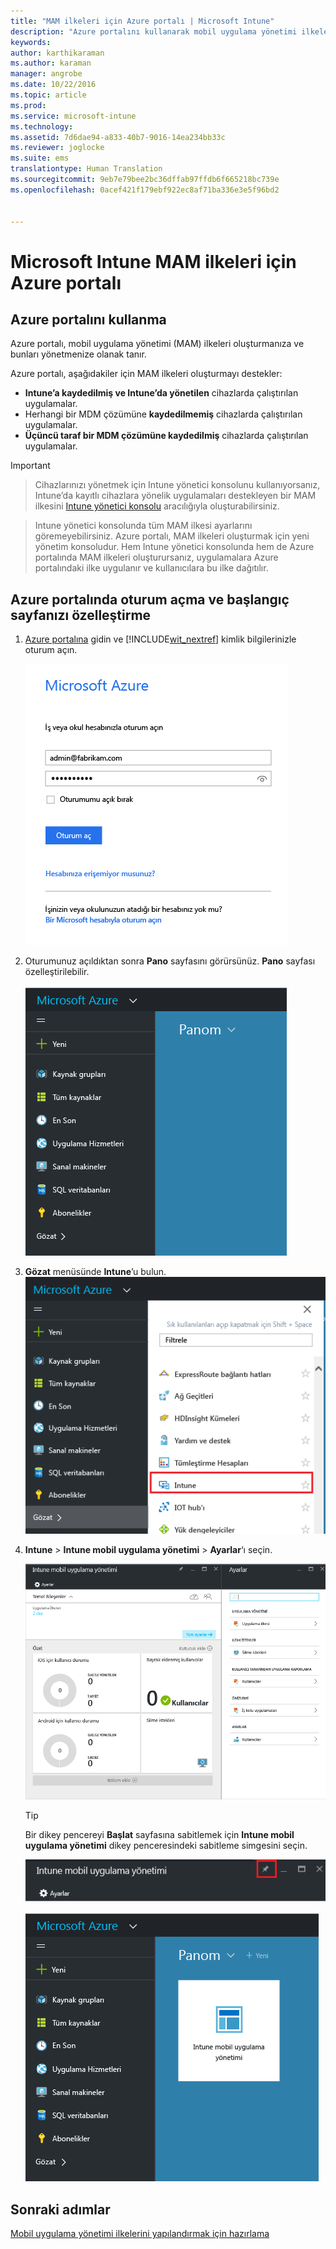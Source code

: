 ```yaml
---
title: "MAM ilkeleri için Azure portalı | Microsoft Intune"
description: "Azure portalını kullanarak mobil uygulama yönetimi ilkeleri oluşturun. Burada oluşturduğunuz ilkeler, Intune’da kaydı olan veya olmayan cihazlara uygulanabilir."
keywords: 
author: karthikaraman
ms.author: karaman
manager: angrobe
ms.date: 10/22/2016
ms.topic: article
ms.prod: 
ms.service: microsoft-intune
ms.technology: 
ms.assetid: 7d6dae94-a833-40b7-9016-14ea234bb33c
ms.reviewer: joglocke
ms.suite: ems
translationtype: Human Translation
ms.sourcegitcommit: 9eb7e79bee2bc36dffab97ffdb6f665218bc739e
ms.openlocfilehash: 0acef421f179ebf922ec8af71ba336e3e5f96bd2


---
```


# Microsoft Intune MAM ilkeleri için Azure portalı
## Azure portalını kullanma
Azure portalı, mobil uygulama yönetimi (MAM) ilkeleri oluşturmanıza ve bunları yönetmenize olanak tanır.

Azure portalı, aşağıdakiler için MAM ilkeleri oluşturmayı destekler:
- **Intune’a kaydedilmiş ve Intune’da yönetilen** cihazlarda çalıştırılan uygulamalar.
- Herhangi bir MDM çözümüne **kaydedilmemiş** cihazlarda çalıştırılan uygulamalar.
- **Üçüncü taraf bir MDM çözümüne kaydedilmiş** cihazlarda çalıştırılan uygulamalar.

>[!IMPORTANT]

> Cihazlarınızı yönetmek için Intune yönetici konsolunu kullanıyorsanız, Intune’da kayıtlı cihazlara yönelik uygulamaları destekleyen bir MAM ilkesini [Intune yönetici konsolu](configure-and-deploy-mobile-application-management-policies-in-the-microsoft-intune-console.md) aracılığıyla oluşturabilirsiniz.

> Intune yönetici konsolunda tüm MAM ilkesi ayarlarını göremeyebilirsiniz. Azure portalı, MAM ilkeleri oluşturmak için yeni yönetim konsoludur. Hem Intune yönetici konsolunda hem de Azure portalında MAM ilkeleri oluşturursanız, uygulamalara Azure portalındaki ilke uygulanır ve kullanıcılara bu ilke dağıtılır.

## Azure portalında oturum açma ve başlangıç sayfanızı özelleştirme

1.  [Azure portalına](https://portal.azure.com) gidin ve [!INCLUDE[wit_nextref](../includes/wit_nextref_md.md)] kimlik bilgilerinizle oturum açın.

    ![Azure portalı oturum açma sayfasının ekran görüntüsü](../media/AppManagement/AzurePortal_MAMSigninPage.png)

2.  Oturumunuz açıldıktan sonra **Pano** sayfasını görürsünüz. **Pano** sayfası özelleştirilebilir.

    ![Azure portalı panosunun ekran görüntüsü](../media/AppManagement/AzurePortal_MAMStartboard_NoMAM.png)

3.  **Gözat** menüsünde **Intune**’u bulun.![Intune’un vurgulandığı Gözat menüsünün ekran görüntüsü](../media/AppManagement/AzurePortal_MAM_Browse_Intune.png)

4.  **Intune** > **Intune mobil uygulama yönetimi** > **Ayarlar**‘ı seçin.

    ![Intune mobil uygulama yönetimi dikey penceresinin ekran görüntüsü](../media/AppManagement/AzurePortal_MAM_Mainblade.png)

    > [!TIP]
    > Bir dikey pencereyi **Başlat** sayfasına sabitlemek için **Intune mobil uygulama yönetimi** dikey penceresindeki sabitleme simgesini seçin.

    ![Raptiye simgesinin vurgulandığı Intune mobil uygulama yönetimi dikey penceresinin ekran görüntüsü](../media/AppManagement/AzurePortal_MAM_PinBladeAction.png)

    ![Sabitlenmiş Intune kutucuğuyla panonun ekran görüntüsü](../media/AppManagement/AzurePortal_MAM_Startboard_withMAM.png)
## Sonraki adımlar
[Mobil uygulama yönetimi ilkelerini yapılandırmak için hazırlama](get-ready-to-configure-mobile-app-management-policies-with-microsoft-intune.md)



<!--HONumber=Oct16_HO3-->


